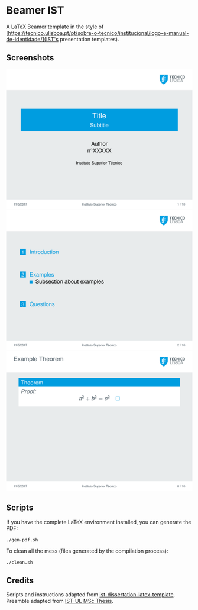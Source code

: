 # Beamer IST

A LaTeX Beamer template in the style of [https://tecnico.ulisboa.pt/pt/sobre-o-tecnico/institucional/logo-e-manual-de-identidade/](IST's presentation templates).

## Screenshots

![Title](Images/Sample-0.png)
![TOC](Images/Sample-1.png)
![Theorem](Images/Sample-7.png)

## Scripts

If you have the complete LaTeX environment installed, you can generate the PDF:

```shell
./gen-pdf.sh
```

To clean all the mess (files generated by the compilation process):

```shell
./clean.sh
```

## Credits

Scripts and instructions adapted from [ist-dissertation-latex-template](https://github.com/samfcmc/ist-dissertation-latex-template).
Preamble adapted from [IST-UL MSc Thesis](https://www.overleaf.com/latex/templates/ist-ul-msc-thesis/wrhbmbvzpttw).
